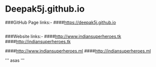 # Deepak5j.github.io

###GitHub Page links:-
####https://deepak5j.github.io

##

###Website links:-
####http://www.indiansuperheroes.tk
####http://indiansuperheroes.tk

####http://www.indiansuperheroes.ml
####http://indiansuperheroes.ml

'''
asas
'''
